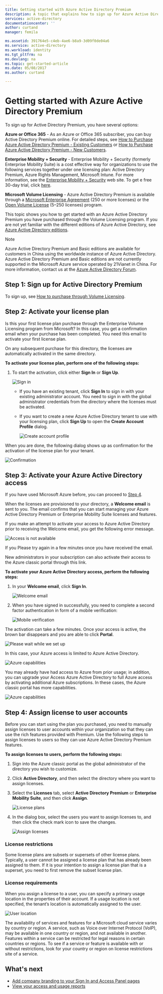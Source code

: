```yaml
---
title: Getting started with Azure Active Directory Premium
description: A topic that explains how to sign up for Azure Active Directory Premium edition through the Volume Licensing web site.
services: active-directory
documentationcenter: ''
author: curtand
manager: femila

ms.assetid: 391764e5-c4eb-4ae6-b8a9-3d09f0de04a6
ms.service: active-directory
ms.workload: identity
ms.tgt_pltfrm: na
ms.devlang: na
ms.topic: get-started-article
ms.date: 05/08/2017
ms.author: curtand

---
```

# Getting started with Azure Active Directory Premium
To sign up for Active Directory Premium, you have several options: 

**Azure or Office 365** - As an Azure or Office 365 subscriber, you can buy Active Directory Premium online. 
For detailed steps, see [How to Purchase Azure Active Directory Premium - Existing Customers](https://channel9.msdn.com/Series/Azure-Active-Directory-Videos-Demos/How-to-Purchase-Azure-Active-Directory-Premium-Existing-Customer) or [How to Purchase Azure Active Directory Premium - New Customers](https://channel9.msdn.com/Series/Azure-Active-Directory-Videos-Demos/How-to-Purchase-Azure-Active-Directory-Premium-New-Customers).  

**Enterprise Mobility + Security** - Enterprise Mobility + Security (formerly Enterprise Mobility Suite) is a cost effective way for organizations to use the following services together under one licensing plan: Active Directory Premium, Azure Rights Management, Microsoft Intune. For more information, see the [Enterprise Mobility + Security](https://www.microsoft.com/en-us/server-cloud/enterprise-mobility/overview.aspx) web site. To get e free 30-day trial, click [here](https://portal.office.com/Signup/Signup.aspx?OfferId=2E63A04D-BE0B-4A0F-A8CF-407C1C299221&dl=EMS&ali=1#0).

**Microsoft Volume Licensing** - Azure Active Directory Premium is available through a [Microsoft Enterprise Agreement](https://www.microsoft.com/en-us/licensing/licensing-programs/enterprise.aspx) (250 or more licenses) or the [Open Volume License](https://www.microsoft.com/en-us/licensing/licensing-programs/open-license.aspx) (5–250 licenses) program.

This topic shows you how to get started with an Azure Active Directory Premium you have purchased through the Volume Licensing program. If you are not yet familiar with the different editions of Azure Active Directory, see [Azure Active Directory editions](active-directory-editions.md).  

> [!NOTE]
> Azure Active Directory Premium and Basic editions are available for customers in China using the worldwide instance of Azure Active Directory. Azure Active Directory Premium and Basic editions are not currently supported in the Microsoft Azure service operated by 21Vianet in China. For more information, contact us at the [Azure Active Directory Forum](https://feedback.azure.com/forums/169401-azure-active-directory/).
> 
> 

## Step 1: Sign up for Active Directory Premium
To sign up, see [How to purchase through Volume Licensing](http://www.microsoft.com/en-us/licensing/how-to-buy/how-to-buy.aspx).

## Step 2: Activate your license plan
Is this your first license plan purchase through the Enterprise Volume Licensing program from Microsoft?
In this case, you get a confirmation email when your purchase has been completed.
You need this email to activate your first license plan.

On any subsequent purchase for this directory, the licenses are automatically activated in the same directory.

**To activate your license plan, perform one of the following steps:**

1. To start the activation, click either **Sign In** or **Sign Up**.
   
    ![Sign in][1]

    - If you have an existing tenant, click **Sign In** to sign in with your existing administrator account. You need to sign in with the global administrator credentials from the directory where the licenses must be activated.

    - If you want to create a new Azure Active Directory tenant to use with your licensing plan, click **Sign Up** to open the **Create Account Profile** dialog.

        ![Create account profile][2]

When you are done, the following dialog shows up as confirmation for the activation of the license plan for your tenant.

![Confirmation][3]

## Step 3: Activate your Azure Active Directory access
If you have used Microsoft Azure before, you can proceed to [Step 4](#step-4-assign-license-to-user-accounts). 

When the licenses are provisioned to your directory, a **Welcome email** is sent to you. 
The email confirms that you can start managing your Azure Active Directory Premium or Enterprise Mobility Suite licenses and features. 

If you make an attempt to activate your access to Azure Active Directory prior to receiving the Welcome email, you get the following error message. 

![Access is not available][9]

If you Please try again in a few minutes once you have received the email.

New administrators in your subscription can also activate their access to the Azure classic portal through this link.

**To activate your Azure Active Directory access, perform the following steps:**

1. In your **Welcome email**, click **Sign In**. 
   
    ![Welcome email][4]
2. When you have signed in successfully, you need to complete a second factor authentication in form of a mobile verification:
   
    ![Mobile verification][5]

The activation can take a few minutes. Once your access is active, the brown bar disappears and you are able to click **Portal**.

![Please wait while we set up][6]

In this case, your Azure access is limited to Azure Active Directory.

![Azure capabilities][7]

You may already have had access to Azure from prior usage; in addition, you can upgrade your Access Azure Active Directory to full Azure access by activating additional Azure subscriptions. In these cases, the Azure classic portal has more capabilities.

![Azure capabilities][8]

## Step 4: Assign license to user accounts
Before you can start using the plan you purchased, you need to manually assign licenses to user accounts within your organization so that they can use the rich features provided with Premium. Use the following steps to assign licenses to users so they can use Azure Active Directory Premium features.

**To assign licenses to users, perform the following steps:**

1. Sign into the Azure classic portal as the global administrator of the directory you wish to customize.
2. Click **Active Directory**, and then select the directory where you want to assign licenses.
3. Select the **Licenses** tab, select **Active Directory Premium** or **Enterprise Mobility Suite**, and then click **Assign**.
   
    ![License plans][10]
4. In the dialog box, select the users you want to assign licenses to, and then click the check mark icon to save the changes.
   
    ![Assign licenses][11]

### License restrictions
Some license plans are subsets or supersets of other license plans. Typically, a user cannot be assigned a license plan that has already been assigned to them. If it is your intention to assign a license plan that is a superset, you need to first remove the subset license plan.

### License requirements
When you assign a license to a user, you can specify a primary usage location in the properties of their account. If a usage location is not specified, the tenant’s location is automatically assigned to the user.

![User location][12]

The availability of services and features for a Microsoft cloud service varies by country or region. A service, such as Voice over Internet Protocol (VoIP), may be available in one country or region, and not available in another. Features within a service can be restricted for legal reasons in certain countries or regions. To see if a service or feature is available with or without restrictions, look for your country or region on license restrictions site of a service.

## What's next
* [Add company branding to your Sign In and Access Panel pages](active-directory-add-company-branding.md)
* [View your access and usage reports](active-directory-view-access-usage-reports.md)

<!--Image references-->
[1]: ./media/active-directory-get-started-premium/MOLSEmail.png
[2]: ./media/active-directory-get-started-premium/MOLSAccountProfile.png
[3]: ./media/active-directory-get-started-premium/MOLSThankYou.png
[4]: ./media/active-directory-get-started-premium/AADEmail.png
[5]: ./media/active-directory-get-started-premium/SignUppage.png
[6]: ./media/active-directory-get-started-premium/Subscriptionspage.png
[7]: ./media/active-directory-get-started-premium/Premiuminportal.png
[8]: ./media/active-directory-get-started-premium/Premiuminportal_large.png
[9]: ./media/active-directory-get-started-premium/Signuppage_oops.png
[10]: ./media/active-directory-get-started-premium/contosolicenseplan.png
[11]: ./media/active-directory-get-started-premium/Assignlicensespicker.png
[12]: ./media/active-directory-get-started-premium/Usagelocation.png
